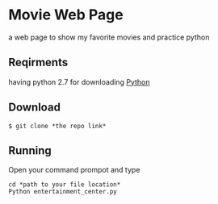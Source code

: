 # Movie Web Page
a web page to show my favorite movies and practice python

## Reqirments
having python 2.7 for downloading [Python](https://www.python.org/downloads/release/python-2715/)
## Download
`
$ git clone *the repo link*
`
## Running
Open your command prompot and type
```
cd *path to your file location*
Python entertainment_center.py
```